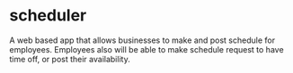 # scheduler
A web based app that allows businesses to make and post schedule for employees. Employees also will be able to make schedule request to have time off, or post their availability.
